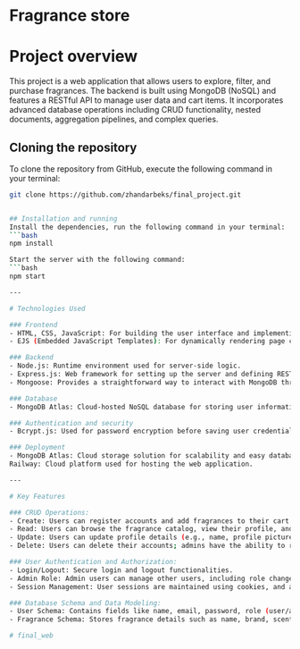 # Fragrance store

# Project overview

This project is a web application that allows users to explore, filter, and purchase fragrances. The backend is built using MongoDB (NoSQL) and features a RESTful API to manage user data and cart items. It incorporates advanced database operations including CRUD functionality, nested documents, aggregation pipelines, and complex queries.
 
## Cloning the repository
To clone the repository from GitHub, execute the following command in your terminal:
```bash
git clone https://github.com/zhandarbeks/final_project.git


## Installation and running
Install the dependencies, run the following command in your terminal:
```bash
npm install

Start the server with the following command:
```bash
npm start

---

# Technologies Used

### Frontend
- HTML, CSS, JavaScript: For building the user interface and implementing client-side functionality.
- EJS (Embedded JavaScript Templates): For dynamically rendering page content.

### Backend
- Node.js: Runtime environment used for server-side logic.
- Express.js: Web framework for setting up the server and defining RESTful API routes.
- Mongoose: Provides a straightforward way to interact with MongoDB through object modeling.

### Database
- MongoDB Atlas: Cloud-hosted NoSQL database for storing user information, fragrances, and cart data.

### Authentication and security
- Bcrypt.js: Used for password encryption before saving user credentials.

### Deployment
- MongoDB Atlas: Cloud storage solution for scalability and easy database access.
Railway: Cloud platform used for hosting the web application.

---

# Key Features

### CRUD Operations:
- Create: Users can register accounts and add fragrances to their cart.
- Read: Users can browse the fragrance catalog, view their profile, and check their cart.
- Update: Users can update profile details (e.g., name, profile picture) and modify product information.
- Delete: Users can delete their accounts; admins have the ability to remove users or fragrances.

### User Authentication and Authorization:
- Login/Logout: Secure login and logout functionalities.
- Admin Role: Admin users can manage other users, including role changes or account deletions.
- Session Management: User sessions are maintained using cookies, and authentication is handled via JWT tokens.

### Database Schema and Data Modeling:
- User Schema: Contains fields like name, email, password, role (user/admin), profile picture, and cart items.
- Fragrance Schema: Stores fragrance details such as name, brand, scent, size, price, and image URL.

# final_web

